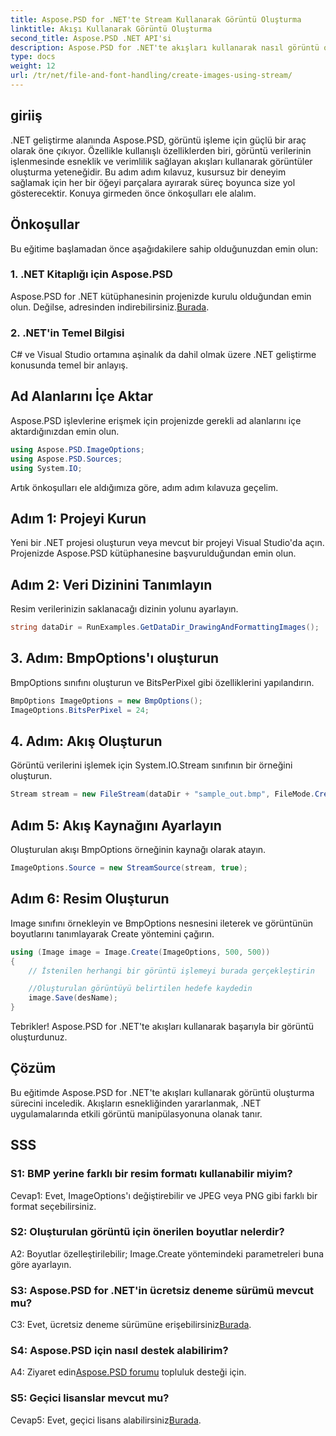 ```yaml
---
title: Aspose.PSD for .NET'te Stream Kullanarak Görüntü Oluşturma
linktitle: Akışı Kullanarak Görüntü Oluşturma
second_title: Aspose.PSD .NET API'si
description: Aspose.PSD for .NET'te akışları kullanarak nasıl görüntü oluşturacağınızı öğrenin. Etkili görüntü işleme için adım adım kılavuzumuzu izleyin.
type: docs
weight: 12
url: /tr/net/file-and-font-handling/create-images-using-stream/
---
```

## giriiş

.NET geliştirme alanında Aspose.PSD, görüntü işleme için güçlü bir araç olarak öne çıkıyor. Özellikle kullanışlı özelliklerden biri, görüntü verilerinin işlenmesinde esneklik ve verimlilik sağlayan akışları kullanarak görüntüler oluşturma yeteneğidir. Bu adım adım kılavuz, kusursuz bir deneyim sağlamak için her bir öğeyi parçalara ayırarak süreç boyunca size yol gösterecektir. Konuya girmeden önce önkoşulları ele alalım.

## Önkoşullar

Bu eğitime başlamadan önce aşağıdakilere sahip olduğunuzdan emin olun:

### 1. .NET Kitaplığı için Aspose.PSD
 Aspose.PSD for .NET kütüphanesinin projenizde kurulu olduğundan emin olun. Değilse, adresinden indirebilirsiniz.[Burada](https://releases.aspose.com/psd/net/).

### 2. .NET'in Temel Bilgisi
C# ve Visual Studio ortamına aşinalık da dahil olmak üzere .NET geliştirme konusunda temel bir anlayış.

## Ad Alanlarını İçe Aktar

Aspose.PSD işlevlerine erişmek için projenizde gerekli ad alanlarını içe aktardığınızdan emin olun.

```csharp
using Aspose.PSD.ImageOptions;
using Aspose.PSD.Sources;
using System.IO;
```

Artık önkoşulları ele aldığımıza göre, adım adım kılavuza geçelim.

## Adım 1: Projeyi Kurun

Yeni bir .NET projesi oluşturun veya mevcut bir projeyi Visual Studio'da açın. Projenizde Aspose.PSD kütüphanesine başvurulduğundan emin olun.

## Adım 2: Veri Dizinini Tanımlayın

Resim verilerinizin saklanacağı dizinin yolunu ayarlayın.

```csharp
string dataDir = RunExamples.GetDataDir_DrawingAndFormattingImages();
```

## 3. Adım: BmpOptions'ı oluşturun

BmpOptions sınıfını oluşturun ve BitsPerPixel gibi özelliklerini yapılandırın.

```csharp
BmpOptions ImageOptions = new BmpOptions();
ImageOptions.BitsPerPixel = 24;
```

## 4. Adım: Akış Oluşturun

Görüntü verilerini işlemek için System.IO.Stream sınıfının bir örneğini oluşturun.

```csharp
Stream stream = new FileStream(dataDir + "sample_out.bmp", FileMode.Create);
```

## Adım 5: Akış Kaynağını Ayarlayın

Oluşturulan akışı BmpOptions örneğinin kaynağı olarak atayın.

```csharp
ImageOptions.Source = new StreamSource(stream, true);
```

## Adım 6: Resim Oluşturun

Image sınıfını örnekleyin ve BmpOptions nesnesini ileterek ve görüntünün boyutlarını tanımlayarak Create yöntemini çağırın.

```csharp
using (Image image = Image.Create(ImageOptions, 500, 500))
{
    // İstenilen herhangi bir görüntü işlemeyi burada gerçekleştirin

    //Oluşturulan görüntüyü belirtilen hedefe kaydedin
    image.Save(desName);
}
```

Tebrikler! Aspose.PSD for .NET'te akışları kullanarak başarıyla bir görüntü oluşturdunuz.

## Çözüm

Bu eğitimde Aspose.PSD for .NET'te akışları kullanarak görüntü oluşturma sürecini inceledik. Akışların esnekliğinden yararlanmak, .NET uygulamalarında etkili görüntü manipülasyonuna olanak tanır.

## SSS

### S1: BMP yerine farklı bir resim formatı kullanabilir miyim?

Cevap1: Evet, ImageOptions'ı değiştirebilir ve JPEG veya PNG gibi farklı bir format seçebilirsiniz.

### S2: Oluşturulan görüntü için önerilen boyutlar nelerdir?

A2: Boyutlar özelleştirilebilir; Image.Create yöntemindeki parametreleri buna göre ayarlayın.

### S3: Aspose.PSD for .NET'in ücretsiz deneme sürümü mevcut mu?

 C3: Evet, ücretsiz deneme sürümüne erişebilirsiniz[Burada](https://releases.aspose.com/).

### S4: Aspose.PSD için nasıl destek alabilirim?

 A4: Ziyaret edin[Aspose.PSD forumu](https://forum.aspose.com/c/psd/34) topluluk desteği için.

### S5: Geçici lisanslar mevcut mu?

 Cevap5: Evet, geçici lisans alabilirsiniz[Burada](https://purchase.aspose.com/temporary-license/).